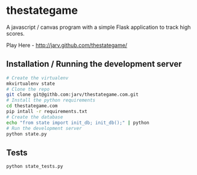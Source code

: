 thestategame
============

A javascript / canvas program with a simple
Flask application to track high scores.

Play Here - http://jarv.github.com/thestategame/

Installation / Running the development server
---------------------------------------------

```bash
# Create the virtualenv
mkvirtualenv state
# Clone the repo
git clone git@githb.com:jarv/thestategame.com.git
# Install the python requirements
cd thestategame.com
pip intall -r requirements.txt
# Create the database
echo "from state import init_db; init_db();" | python
# Run the development server
python state.py
```

Tests
-----

    python state_tests.py


